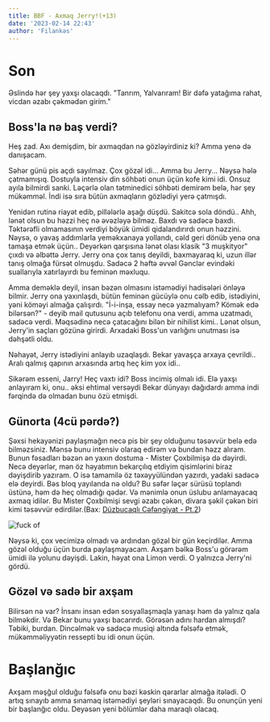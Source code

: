 ```yaml
---
title: BBF - Axmaq Jerry!(+13)
date: '2023-02-14 22:43'
author: 'Filankəs'
---
```


# Son

Əslində hər şey yaxşı olacaqdı. "Tanrım, Yalvarıram! Bir dəfə yatağıma rahat, vicdan əzabı çəkmədən girim."

## Boss'la nə baş verdi?

Heş zad. Axı demişdim, bir axmaqdan nə gözləyirdiniz ki? Amma yenə də danışacam.

Səhər günü pis açdı sayılmaz. Çox gözəl idi... Amma bu Jerry... Nəysə hələ çatmamışıq. Dostuyla intensiv din söhbəti onun üçün kofe kimi idi. Onsuz ayıla bilmirdi sanki. Ləçərlə olan tətminedici söhbəti demirəm belə, hər şey mükəmməl. İndi isə sıra bütün axmaqların gözlədiyi yerə çatmışdı.

Yenidən rutinə riayət edib, pillələrlə aşağı düşdü. Sakitcə sola döndü.. Ahh, lənət olsun bu həzzi heç nə əvəzləyə bilməz. Baxdı və sadəcə baxdı. Təktərəfli olmamasının verdiyi böyük ümidi qidalandırırdı onun həzzini. Nəysə, o yavaş addımlarla yeməkxanaya yollandı, cəld geri dönüb yenə ona tamaşa etmək üçün.. Deyərkən qarşısına lənət olası klasik "3 muşkityor" çıxdı və əlbəttə Jerry. Jerry ona çox tanış deyildi, baxmayaraq ki, uzun illər tanış olmağa fürsət olmuşdu. Sadəcə 2 həftə əvvəl Gənclər evindəki suallarıyla xatırlayırdı bu feminən məxluqu.

Amma deməklə deyil, insan bəzən olmasını istəmədiyi hadisələri önləyə bilmir. Jerry ona yaxınlaşdı, bütün feminən gücüylə onu cəlb edib, istədiyini, yəni köməyi almağa çalışırdı. "İ-i-inşa, essay necə yazmalıyam? Kömək edə bilərsən?" - deyib mail qutusunu açıb telefonu ona verdi, amma uzatmadı, sadəcə verdi. Məqsədinə necə çatacağını bilən bir nihilist kimi.. Lənət olsun, Jerry'in saçları gözünə girirdi. Arxadaki Boss'un varlığını unutması isə dəhşətli oldu.

Nəhayət, Jerry istədiyini anlayıb uzaqlaşdı. Bekar yavaşça arxaya çevrildi.. Aralı qalmış qapının arxasında artıq heç kim yox idi..

Sikərəm esseni, Jarry! Heç vaxtı idi? Boss incimiş olmalı idi. Elə yaxşı anlayıram ki, onu.. əksi ehtimal versəydi Bekar dünyayı dağıdardı amma indi fərqində də olmadan bunu özü etmişdi.

## Günorta (4cü pərdə?)

Şəxsi hekayənizi paylaşmağın necə pis bir şey olduğunu təsəvvür belə edə bilməzsiniz. Mənsə bunu intensiv olaraq edirəm və bundan həzz alıram. Bunun fəsadları bəzən ən yaxın dostuma - Mister Çoxbilmişə də dəyirdi. Necə deyərlər, mən öz həyatımın bekarçılıq etdiyim qisimlərini biraz dəyişdirib yazıram. O isə tamamilə öz təxəyyülündən yazırdı, yadaki sadəcə elə deyirdi. Bəs bloq yayılanda nə oldu? Bu səfər ləçər sürüsü toplandı üstünə, həm də heç olmadığı qədər. Və mənimlə onun üslubu anlamayacaq axmaq idilər. Bu Mister Çoxbilmişi sevgi əzabı çəkən, divara şəkil çəkən biri kimi təsəvvür edirdilər.(Bax: [Düzbucaqlı Cəfəngiyat - Pt.2](https://serguzeshti-bekar.vercel.app/bendler/duzbucaqli-cefengiyat-pt2))

![fuck of](https://i.imgur.com/1QgzuVm.jpg)

Nəysə ki, çox vecimizə olmadı və ardından gözəl bir gün keçirdilər. Amma gözəl olduğu üçün burda paylaşmayacam. Axşam bəlkə Boss'u görərəm ümidi ilə yolunu dəyişdi. Lakin, həyat ona Limon verdi. O yalnızca Jerry'ni gördü.

## Gözəl və sadə bir axşam

Bilirsən nə var? İnsanı insan edən sosyallaşmaqla yanaşı həm də yalnız qala bilməkdir. Və Bekar bunu yaxşı bacarırdı. Görəsən adını hardan almışdı? Təbiki, burdan. Dincəlmək və sadəcə musiqi altında fəlsəfə etmək, mükəmməliyyətin ressepti bu idi onun üçün.

# Başlanğıc

Axşam məşğul olduğu fəlsəfə onu bəzi kəskin qərarlar almağa itələdi. O artıq sınayıb amma sınamaq istəmədiyi şeyləri sınayacaqdı. Bu onunçün yeni bir başlanğıc oldu. Deyəsən yeni bölümlər daha maraqlı olacaq.
